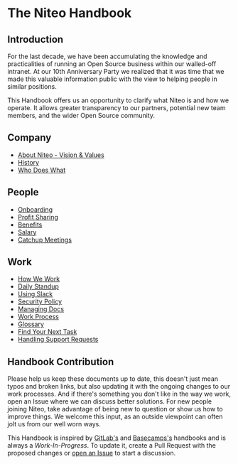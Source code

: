 # The Niteo Handbook

## Introduction

For the last decade, we have been accumulating the knowledge and practicalities of running an Open Source business within our walled-off intranet. At our 10th Anniversary Party we realized that it was time that we made this valuable information public with the view to helping people in similar positions.

This Handbook offers us an opportunity to clarify what Niteo is and how we operate. It allows greater transparency to our partners, potential new team members, and the wider Open Source community.

## Company

* [About Niteo - Vision & Values](https://github.com/niteoweb/handbook/blob/master/niteo.md)
* [History](https://github.com/niteoweb/handbook/blob/master/history.md)
* [Who Does What](https://github.com/niteoweb/handbook/blob/master/who-does-what.md)

## People
* [Onboarding](https://github.com/niteoweb/handbook/blob/master/onboarding.md)
* [Profit Sharing](https://github.com/niteoweb/handbook/blob/master/profit-sharing.md)
* [Benefits](https://github.com/niteoweb/handbook/blob/master/benefits.md)
* [Salary](https://github.com/niteoweb/handbook/blob/master/salary.md)
* [Catchup Meetings](https://github.com/niteoweb/handbook/blob/master/catchup-meetings.md)

## Work
* [How We Work](https://github.com/niteoweb/handbook/blob/master/how-we-work.md)
* [Daily Standup](https://github.com/niteoweb/handbook/blob/master/standup.md)
* [Using Slack](https://github.com/niteoweb/handbook/blob/master/using-slack.md)
* [Security Policy](https://github.com/niteoweb/handbook/blob/master/security.md)
* [Managing Docs](https://github.com/niteoweb/handbook/blob/master/managing-docs.md)
* [Work Process](https://github.com/niteoweb/handbook/blob/master/work-process.md)
* [Glossary](https://github.com/niteoweb/handbook/blob/master/glossary.md)
* [Find Your Next Task](https://github.com/niteoweb/handbook/blob/master/next-task.md)
* [Handling Support Requests](https://github.com/niteoweb/handbook/blob/master/support.md)

## Handbook Contribution

Please help us keep these documents up to date, this doesn't just mean typos and broken links, but also updating it with the ongoing changes to our work processes. And if there's something you don't like in the way we work, open an Issue where we can discuss better solutions. For new people joining Niteo, take advantage of being new to question or show us how to improve things. We welcome this input, as an outside viewpoint can often jolt us from our well worn ways.

This Handbook is inspired by [GitLab's](https://about.gitlab.com/handbook/) and [Basecamps's](https://github.com/basecamp/handbook) handbooks and is always a *Work-In-Progress*. To update it, create a Pull Request with the proposed changes or [open an Issue](https://github.com/niteoweb/handbook/issues) to start a discussion.
